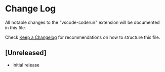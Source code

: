 # Change Log

All notable changes to the "vscode-coderun" extension will be documented in this file.

Check [Keep a Changelog](http://keepachangelog.com/) for recommendations on how to structure this file.

## [Unreleased]

- Initial release